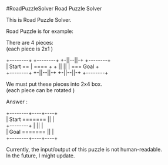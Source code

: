 #RoadPuzzleSolver
Road Puzzle Solver


This is Road Puzzle Solver.  

Road Puzzle is for example:  

There are 4 pieces:  
(each piece is 2x1 )  

+--------+ +--------+ +-||--||-+ +--------+  
| Start == |  ====  + + ||  || | === Goal +  
+--------+ +-||--||-+ +-||--||-+ +--------+  

We must put these pieces into 2x4 box.  
(each piece can be rotated )  

Answer :  

+--------+----+----+  
| Start ======= || |  
+--------+    | || |  
| Goal  ======= || |  
+--------+----+----+  

Currently, the input/output of this puzzle is not human-readable.  
In the future, I might update.  

